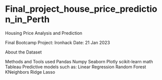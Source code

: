 # Final_project_house_price_prediction_in_Perth

Housing Price Analysis and Prediction

Final Bootcamp Project: Ironhack
Date: 21 Jan 2023


About the Dataset

Methods and Tools used
Pandas
Numpy
Seaborn
Plotly
scikit-learn
math
Tableau
Predictive models such as:
Linear Regression
Random Forest
KNeighbors
Ridge
Lasso



